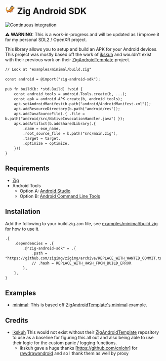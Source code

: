 # <img src="examples/minimal/android/res/mipmap/ic_launcher.png" width="32" height="32"> Zig Android SDK

![Continuous integration](https://github.com/silbinarywolf/zig-android-sdk/actions/workflows/ci.yml/badge.svg)

⚠️ **WARNING:** This is a work-in-progress and will be updated as I improve it for my personal SDL2 / OpenXR project.

This library allows you to setup and build an APK for your Android devices. This project was mostly based off the work of [ikskuh](https://github.com/ikskuh) and wouldn't exist with their previous work on their [ZigAndroidTemplate](https://github.com/ikskuh/ZigAndroidTemplate) project.

```zig
// Look at "examples/minimal/build.zig"

const android = @import("zig-android-sdk");

pub fn build(b: *std.Build) !void {
    const android_tools = android.Tools.create(b, ...);
    const apk = android.APK.create(b, android_tools);
    apk.setAndroidManifest(b.path("android/AndroidManifest.xml"));
    apk.addResourceDirectory(b.path("android/res"));
    apk.addJavaSourceFile(.{ .file = b.path("android/src/NativeInvocationHandler.java") });
    apk.addArtifact(b.addSharedLibrary(.{
        .name = exe_name,
        .root_source_file = b.path("src/main.zig"),
        .target = target,
        .optimize = optimize,
    }))
}
```

## Requirements

* [Zig](https://ziglang.org/download)
* Android Tools
    * Option A: [Android Studio](https://developer.android.com/studio)
    * Option B: [Android Command Line Tools](https://developer.android.com/studio#command-line-tools-only)


## Installation

Add the following to your build.zig.zon file, see [examples/minimal/build.zig](examples/minimal/build.zig) for how to use it.

```zig
.{
    .dependencies = .{
        .@"zig-android-sdk" = .{
            .path = "https://github.com/zigimg/zigimg/archive/REPLACE_WITH_WANTED_COMMIT.tar.gz",
            // .hash = REPLACE_WITH_HASH_FROM_BUILD_ERROR
        },
    },
}
```

## Examples

* [minimal](examples/minimal): This is based off [ZigAndroidTemplate's minimal](https://github.com/ikskuh/ZigAndroidTemplate/tree/master/examples/minimal) example.

## Credits

- [ikskuh](https://github.com/ikskuh) This would not exist without their [ZigAndroidTemplate](https://github.com/ikskuh/ZigAndroidTemplate) repository to use as a baseline for figuring this all out and also being able to use their logic for the custom panic / logging functions.
    - ikskuh gave a huge thanks [https://github.com/cnlohr] for [rawdrawandroid](https://github.com/cnlohr/rawdrawandroid) and so I thank them as well by proxy
